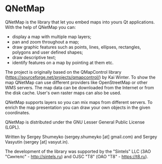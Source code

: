 # QNetMap

QNetMap is the library that let you embed maps into yours Qt applications. With the 
help of QNetMap you can:
* display a map with multiple map layers;
* pan and zoom throughout a map;
* draw graphic features such as points, lines, ellipses, rectangles, polygons and user defined shapes;
* draw descriptive text;
* identify features on a map by pointing at them etc.

The project is originally based on the QMapControl library (https://sourceforge.net/projects/qmapcontrol/) 
by Kai Winter. To show the map QNetMap can use different providers like OpenStreetMap 
or other WMS servers. The map data can be downloaded from the Internet or from the 
disk cache. User's own raster maps can also be used.

QNetMap supports layers so you can mix maps from different servers. To enrich the map 
presentation you can draw your own objects in the given coordinates.

QNetMap is distributed under the GNU Lesser General Public License (LGPL).

Written by Sergey Shumeyko (sergey.shumeyko [at] gmail.com) and Sergey Vasyutin 
(sergey [at] vasyut.in).

The development of the library was supported by the "Sintels" LLC (ЗАО "Синтелс" - 
http://sintels.ru) and OJSC "T8" (ОАО "Т8" - https://t8.ru). 


